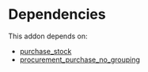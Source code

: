 # Dependencies

This addon depends on:

- [purchase_stock](../../odoo-bringout-oca-ocb-purchase_stock)
- [procurement_purchase_no_grouping](../../odoo-bringout-oca-purchase-workflow-procurement_purchase_no_grouping)
